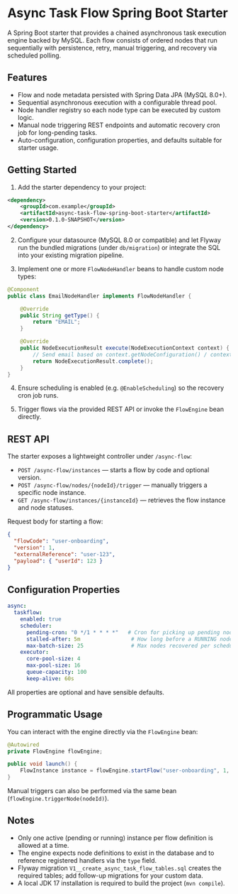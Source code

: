 # Async Task Flow Spring Boot Starter

A Spring Boot starter that provides a chained asynchronous task execution engine backed by MySQL. Each flow consists of ordered nodes that run sequentially with persistence, retry, manual triggering, and recovery via scheduled polling.

## Features

- Flow and node metadata persisted with Spring Data JPA (MySQL 8.0+).
- Sequential asynchronous execution with a configurable thread pool.
- Node handler registry so each node type can be executed by custom logic.
- Manual node triggering REST endpoints and automatic recovery cron job for long-pending tasks.
- Auto-configuration, configuration properties, and defaults suitable for starter usage.

## Getting Started

1. Add the starter dependency to your project:

```xml
<dependency>
    <groupId>com.example</groupId>
    <artifactId>async-task-flow-spring-boot-starter</artifactId>
    <version>0.1.0-SNAPSHOT</version>
</dependency>
```

2. Configure your datasource (MySQL 8.0 or compatible) and let Flyway run the bundled migrations (under `db/migration`) or integrate the SQL into your existing migration pipeline.

3. Implement one or more `FlowNodeHandler` beans to handle custom node types:

```java
@Component
public class EmailNodeHandler implements FlowNodeHandler {

    @Override
    public String getType() {
        return "EMAIL";
    }

    @Override
    public NodeExecutionResult execute(NodeExecutionContext context) {
        // Send email based on context.getNodeConfiguration() / context.getFlowPayload()
        return NodeExecutionResult.complete();
    }
}
```

4. Ensure scheduling is enabled (e.g. `@EnableScheduling`) so the recovery cron job runs.

5. Trigger flows via the provided REST API or invoke the `FlowEngine` bean directly.

## REST API

The starter exposes a lightweight controller under `/async-flow`:

- `POST /async-flow/instances` — starts a flow by code and optional version.
- `POST /async-flow/nodes/{nodeId}/trigger` — manually triggers a specific node instance.
- `GET /async-flow/instances/{instanceId}` — retrieves the flow instance and node statuses.

Request body for starting a flow:

```json
{
  "flowCode": "user-onboarding",
  "version": 1,
  "externalReference": "user-123",
  "payload": { "userId": 123 }
}
```

## Configuration Properties

```yaml
async:
  taskflow:
    enabled: true
    scheduler:
      pending-cron: "0 */1 * * * *"   # Cron for picking up pending nodes
      stalled-after: 5m                # How long before a RUNNING node is considered stalled
      max-batch-size: 25               # Max nodes recovered per scheduler run
    executor:
      core-pool-size: 4
      max-pool-size: 16
      queue-capacity: 100
      keep-alive: 60s
```

All properties are optional and have sensible defaults.

## Programmatic Usage

You can interact with the engine directly via the `FlowEngine` bean:

```java
@Autowired
private FlowEngine flowEngine;

public void launch() {
    FlowInstance instance = flowEngine.startFlow("user-onboarding", 1, Map.of("userId", 123L), "user-123");
}
```

Manual triggers can also be performed via the same bean (`flowEngine.triggerNode(nodeId)`).

## Notes

- Only one active (pending or running) instance per flow definition is allowed at a time.
- The engine expects node definitions to exist in the database and to reference registered handlers via the `type` field.
- Flyway migration `V1__create_async_task_flow_tables.sql` creates the required tables; add follow-up migrations for your custom data.
- A local JDK 17 installation is required to build the project (`mvn compile`).

